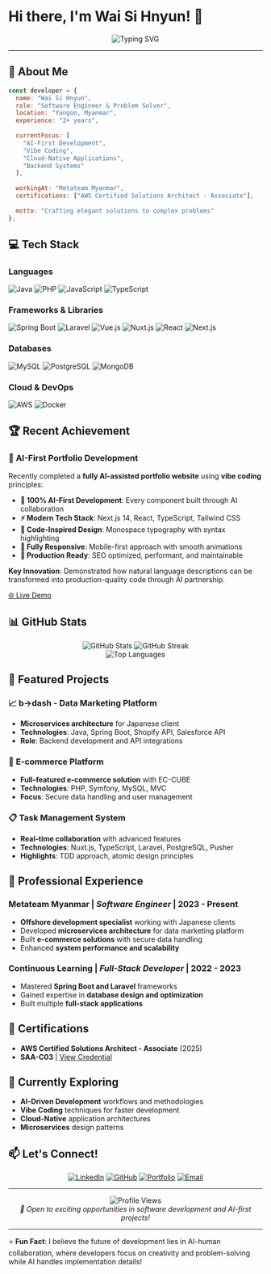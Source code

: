 # Hi there, I'm Wai Si Hnyun! 👋

<div align="center">
  <img src="https://readme-typing-svg.herokuapp.com?font=JetBrains+Mono&size=24&duration=3000&pause=1000&color=3B82F6&center=true&vCenter=true&width=600&lines=Software+Engineer+%26+Problem+Solver;Offshore+Development+Specialist;AI-First+Development+Enthusiast;AWS+Certified+Solutions+Architect" alt="Typing SVG" />
</div>

---

## 🚀 About Me

```javascript
const developer = {
  name: "Wai Si Hnyun",
  role: "Software Engineer & Problem Solver",
  location: "Yangon, Myanmar",
  experience: "2+ years",
  
  currentFocus: [
    "AI-First Development",
    "Vibe Coding",
    "Cloud-Native Applications",
    "Backend Systems"
  ],
  
  workingAt: "Metateam Myanmar",
  certifications: ["AWS Certified Solutions Architect - Associate"],
  
  motto: "Crafting elegant solutions to complex problems"
};
```

## 💻 Tech Stack

### **Languages**
![Java](https://img.shields.io/badge/Java-ED8B00?style=for-the-badge&logo=openjdk&logoColor=white)
![PHP](https://img.shields.io/badge/PHP-777BB4?style=for-the-badge&logo=php&logoColor=white)
![JavaScript](https://img.shields.io/badge/JavaScript-F7DF1E?style=for-the-badge&logo=javascript&logoColor=black)
![TypeScript](https://img.shields.io/badge/TypeScript-007ACC?style=for-the-badge&logo=typescript&logoColor=white)

### **Frameworks & Libraries**
![Spring Boot](https://img.shields.io/badge/Spring_Boot-6DB33F?style=for-the-badge&logo=spring-boot&logoColor=white)
![Laravel](https://img.shields.io/badge/Laravel-FF2D20?style=for-the-badge&logo=laravel&logoColor=white)
![Vue.js](https://img.shields.io/badge/Vue.js-4FC08D?style=for-the-badge&logo=vue.js&logoColor=white)
![Nuxt.js](https://img.shields.io/badge/Nuxt.js-00DC82?style=for-the-badge&logo=nuxt.js&logoColor=white)
![React](https://img.shields.io/badge/React-61DAFB?style=for-the-badge&logo=react&logoColor=black)
![Next.js](https://img.shields.io/badge/Next.js-000000?style=for-the-badge&logo=next.js&logoColor=white)

### **Databases**
![MySQL](https://img.shields.io/badge/MySQL-4479A1?style=for-the-badge&logo=mysql&logoColor=white)
![PostgreSQL](https://img.shields.io/badge/PostgreSQL-336791?style=for-the-badge&logo=postgresql&logoColor=white)
![MongoDB](https://img.shields.io/badge/MongoDB-47A248?style=for-the-badge&logo=mongodb&logoColor=white)

### **Cloud & DevOps**
![AWS](https://img.shields.io/badge/AWS-232F3E?style=for-the-badge&logo=amazon-aws&logoColor=white)
![Docker](https://img.shields.io/badge/Docker-2496ED?style=for-the-badge&logo=docker&logoColor=white)

## 🏆 Recent Achievement

### 🎯 **AI-First Portfolio Development**
Recently completed a **fully AI-assisted portfolio website** using **vibe coding** principles:

- **🤖 100% AI-First Development**: Every component built through AI collaboration
- **⚡ Modern Tech Stack**: Next.js 14, React, TypeScript, Tailwind CSS
- **🎨 Code-Inspired Design**: Monospace typography with syntax highlighting
- **📱 Fully Responsive**: Mobile-first approach with smooth animations
- **🔧 Production Ready**: SEO optimized, performant, and maintainable

**Key Innovation**: Demonstrated how natural language descriptions can be transformed into production-quality code through AI partnership.

[🌐 Live Demo](https://waisihnyun.vercel.app)

## 📊 GitHub Stats

<div align="center">
  <img src="https://github-readme-stats.vercel.app/api?username=waisihnyun&show_icons=true&theme=tokyonight&hide_border=true" alt="GitHub Stats" />
  <img src="https://github-readme-streak-stats.herokuapp.com/?user=waisihnyun&theme=tokyonight&hide_border=true" alt="GitHub Streak" />
</div>

<div align="center">
  <img src="https://github-readme-stats.vercel.app/api/top-langs/?username=waisihnyun&layout=compact&theme=tokyonight&hide_border=true" alt="Top Languages" />
</div>

## 🌟 Featured Projects

### 📈 **b→dash - Data Marketing Platform**
- **Microservices architecture** for Japanese client
- **Technologies**: Java, Spring Boot, Shopify API, Salesforce API
- **Role**: Backend development and API integrations

### 🛒 **E-commerce Platform**
- **Full-featured e-commerce solution** with EC-CUBE
- **Technologies**: PHP, Symfony, MySQL, MVC
- **Focus**: Secure data handling and user management

### 📋 **Task Management System**
- **Real-time collaboration** with advanced features
- **Technologies**: Nuxt.js, TypeScript, Laravel, PostgreSQL, Pusher
- **Highlights**: TDD approach, atomic design principles

## 🎯 Professional Experience

### **Metateam Myanmar** | *Software Engineer* | 2023 - Present
- **Offshore development specialist** working with Japanese clients
- Developed **microservices architecture** for data marketing platform
- Built **e-commerce solutions** with secure data handling
- Enhanced **system performance and scalability**

### **Continuous Learning** | *Full-Stack Developer* | 2022 - 2023
- Mastered **Spring Boot and Laravel** frameworks
- Gained expertise in **database design and optimization**
- Built multiple **full-stack applications**

## 🏅 Certifications

- **AWS Certified Solutions Architect - Associate** (2025)
- **SAA-C03** | [View Credential](https://www.credly.com/badges/b7fb4ba2-97af-4dfe-8de9-10021cbd9078)

## 🔮 Currently Exploring

- **AI-Driven Development** workflows and methodologies
- **Vibe Coding** techniques for faster development
- **Cloud-Native** application architectures
- **Microservices** design patterns

## 📫 Let's Connect!

<div align="center">
  
[![LinkedIn](https://img.shields.io/badge/LinkedIn-0077B5?style=for-the-badge&logo=linkedin&logoColor=white)](https://www.linkedin.com/in/wai-si-hnyun-251444249/)
[![GitHub](https://img.shields.io/badge/GitHub-100000?style=for-the-badge&logo=github&logoColor=white)](https://github.com/waisihnyun)
[![Portfolio](https://img.shields.io/badge/Portfolio-000000?style=for-the-badge&logo=vercel&logoColor=white)](https://waisihnyun.vercel.app)
[![Email](https://img.shields.io/badge/Email-D14836?style=for-the-badge&logo=gmail&logoColor=white)](mailto:waisihnyun07@gmail.com)

</div>

---

<div align="center">
  <img src="https://komarev.com/ghpvc/?username=waisihnyun&style=for-the-badge&color=3B82F6" alt="Profile Views" />
</div>

<div align="center">
  <i>💼 Open to exciting opportunities in software development and AI-first projects!</i>
</div>

---

⭐ **Fun Fact**: I believe the future of development lies in AI-human collaboration, where developers focus on creativity and problem-solving while AI handles implementation details!
